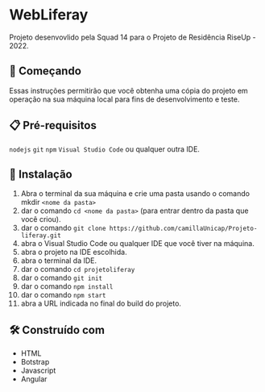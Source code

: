 # WebLiferay

Projeto desenvovlido pela Squad 14 para o Projeto de Residência RiseUp - 2022.

## 🚀 Começando

Essas instruções permitirão que você obtenha uma cópia do projeto em operação na sua máquina local para fins de desenvolvimento e teste.


## 📋 Pré-requisitos

`nodejs` 
`git`
`npm`
`Visual Studio Code` ou qualquer outra IDE.

## 🔧 Instalação

1. Abra o terminal da sua máquina e crie uma pasta usando o comando mkdir `<nome da pasta>`
2. dar o comando `cd <nome da pasta>` (para entrar dentro da pasta que você criou).
3. dar o comando `git clone https://github.com/camillaUnicap/Projeto-liferay.git`
4. abra o Visual Studio Code ou qualquer IDE que você tiver na máquina.
5. abra o projeto na IDE escolhida.
6. abra o terminal da IDE.
7. dar o comando `cd projetoliferay` 
8. dar o comando `git init`
9. dar o comando `npm install`
10. dar o comando `npm start`
11. abra a URL indicada no final do build do projeto.
  
## 🛠️ Construído com

* HTML
* Botstrap
* Javascript
* Angular


